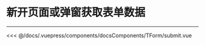 # 新开页面或弹窗获取表单数据

---

<common-code-format>
  <docsComponents-TForm-submit slot="source"></docsComponents-TForm-submit>

<<< @/docs/.vuepress/components/docsComponents/TForm/submit.vue
</common-code-format>
